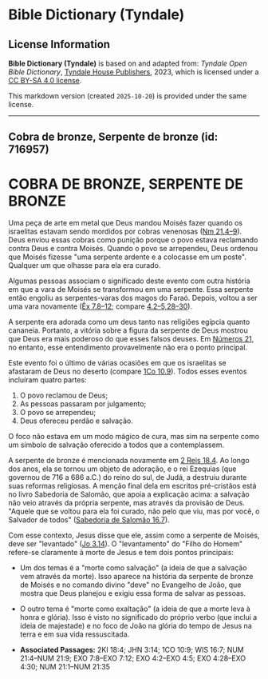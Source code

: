 # Bible Dictionary (Tyndale)

## License Information

**Bible Dictionary (Tyndale)** is based on and adapted from: _Tyndale Open Bible Dictionary_, [Tyndale House Publishers](https://tyndaleopenresources.com/), 2023, which is licensed under a [CC BY-SA 4.0 license](https://creativecommons.org/licenses/by-sa/4.0/legalcode.en).

This markdown version (created `2025-10-20`) is provided under the same license.



--------------------------------

## Cobra de bronze, Serpente de bronze (id: 716957)

COBRA DE BRONZE, SERPENTE DE BRONZE
===================================

Uma peça de arte em metal que Deus mandou Moisés fazer quando os israelitas estavam sendo mordidos por cobras venenosas ([Nm 21\.4–9](https://ref.ly/Num21:4-Num21:9)). Deus enviou essas cobras como punição porque o povo estava reclamando contra Deus e contra Moisés. Quando o povo se arrependeu, Deus ordenou que Moisés fizesse "uma serpente ardente e a colocasse em um poste". Qualquer um que olhasse para ela era curado.

Algumas pessoas associam o significado deste evento com outra história em que a vara de Moisés se transformou em uma serpente. Essa serpente então engoliu as serpentes\-varas dos magos do Faraó. Depois, voltou a ser uma vara novamente ([Êx 7\.8–12](https://ref.ly/Exod7:8-Exod7:12); compare [4\.2–5,28–30](https://ref.ly/Exod4:2-Exod4:5,Exod4:28-Exod4:30)).

A serpente era adorada como um deus tanto nas religiões egípcia quanto cananeia. Portanto, a vitória sobre a figura da serpente de Deus mostrou que Deus era mais poderoso do que esses falsos deuses. Em [Números 21](https://ref.ly/Num21:1-Num21:35), no entanto, esse entendimento provavelmente não era o ponto principal.

Este evento foi o último de várias ocasiões em que os israelitas se afastaram de Deus no deserto (compare [1Co 10\.9](https://ref.ly/1Cor10:9)). Todos esses eventos incluíram quatro partes:

1. O povo reclamou de Deus;
2. As pessoas passaram por julgamento;
3. O povo se arrependeu;
4. Deus ofereceu perdão e salvação.

O foco não estava em um modo mágico de cura, mas sim na serpente como um símbolo de salvação oferecido a todos que a contemplassem.

A serpente de bronze é mencionada novamente em [2 Reis 18\.4](https://ref.ly/2Kgs18:4). Ao longo dos anos, ela se tornou um objeto de adoração, e o rei Ezequias (que governou de 716 a 686 a.C.) do reino do sul, de Judá, a destruiu durante suas reformas religiosas. A menção final dela em escritos pré\-cristãos está no livro Sabedoria de Salomão, que apoia a explicação acima: a salvação não veio através da própria serpente, mas através da provisão de Deus. "Aquele que se voltou para ela foi curado, não pelo que viu, mas por você, o Salvador de todos" ([Sabedoria de Salomão 16\.7](https://ref.ly/Wis16:7)).

Com esse contexto, Jesus disse que ele, assim como a serpente de Moisés, deve ser "levantado" ([Jo 3\.14](https://ref.ly/John3:14)). O "levantamento" do "Filho do Homem" refere\-se claramente à morte de Jesus e tem dois pontos principais:

* Um dos temas é a "morte como salvação" (a ideia de que a salvação vem através da morte). Isso aparece na história da serpente de bronze de Moisés e no comando divino "deve" no Evangelho de João, que mostra que Deus planejou e exigiu essa forma de salvar as pessoas.
* O outro tema é "morte como exaltação" (a ideia de que a morte leva à honra e glória). Isso é visto no significado do próprio verbo (que inclui a ideia de majestade) e no foco de João na glória do tempo de Jesus na terra e em sua vida ressuscitada.

* **Associated Passages:** 2KI 18:4; JHN 3:14; 1CO 10:9; WIS 16:7; NUM 21:4–NUM 21:9; EXO 7:8–EXO 7:12; EXO 4:2–EXO 4:5; EXO 4:28–EXO 4:30; NUM 21:1–NUM 21:35

